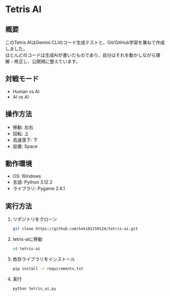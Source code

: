 # Tetris AI
## 概要
このTetris AIはGemini CLIのコード生成テストと、Git/GitHub学習を兼ねて作成しました。  
ほとんどのコードは生成AIが書いたものであり、自分はそれを動かしながら理解・修正し、公開用に整えています。  

## 対戦モード
- Human vs AI
- AI vs AI

## 操作方法
- 移動: 左右
- 回転: 上
- 高速落下: 下
- 設置: Space

## 動作環境
- OS: Windows
- 言語: Python 3.12.2
- ライブラリ: Pygame 2.6.1

## 実行方法
1. リポジトリをクローン
   ```bash
   git clone https://github.com/koki01150124/tetris-ai.git
2. tetris-aiに移動
   ```bash
   cd tetris-ai
4. 依存ライブラリをインストール
   ```bash
   pip install -r requirements.txt
5. 実行
   ```bash
   python tetris_ai.py
